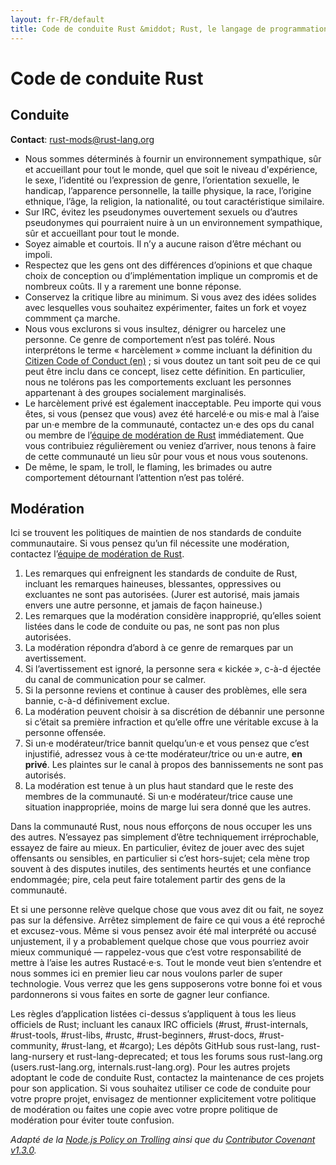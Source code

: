 ```yaml
---
layout: fr-FR/default
title: Code de conduite Rust &middot; Rust, le langage de programmation
---
```


# Code de conduite Rust

## Conduite

**Contact**: [rust-mods@rust-lang.org](mailto:rust-mods@rust-lang.org)

* Nous sommes déterminés à fournir un environnement sympathique, sûr et accueillant pour tout le monde, quel que soit le niveau d'expérience, le sexe, l’identité ou l’expression de genre, l’orientation sexuelle, le handicap, l’apparence personnelle, la taille physique, la race, l’origine ethnique, l’âge, la religion, la nationalité, ou tout caractéristique similaire.
* Sur IRC, évitez les pseudonymes ouvertement sexuels ou d’autres pseudonymes qui pourraient nuire à un un environnement sympathique, sûr et accueillant pour tout le monde.
* Soyez aimable et courtois. Il n’y a aucune raison d’être méchant ou impoli.
* Respectez que les gens ont des différences d’opinions et que chaque choix de conception ou d’implémentation implique un compromis et de nombreux coûts. Il y a rarement une bonne réponse.
* Conservez la critique libre au minimum. Si vous avez des idées solides avec lesquelles vous souhaitez expérimenter, faites un fork et voyez commment ça marche.
* Nous vous exclurons si vous insultez, dénigrer ou harcelez une personne. Ce genre de comportement n’est pas toléré. Nous interprétons le terme «&nbsp;harcèlement&nbsp;» comme incluant la définition du <a href="http://citizencodeofconduct.org/">Citizen Code of Conduct (en)</a>&nbsp;; si vous doutez un tant soit peu de ce qui peut être inclu dans ce concept, lisez cette définition. En particulier, nous ne tolérons pas les comportements excluant les personnes appartenant à des groupes socialement marginalisés.
* Le harcèlement privé est également inacceptable. Peu importe qui vous êtes, si vous (pensez que vous) avez été harcelé·e ou mis·e mal à l’aise par un·e membre de la communauté, contactez un·e des ops du canal ou membre de l’[équipe de modération de Rust](/team.html#Moderation) immédiatement. Que vous contribuiez régulièrement ou veniez d’arriver, nous tenons à faire de cette communauté un lieu sûr pour vous et nous vous soutenons.
* De même, le spam, le troll, le flaming, les brimades ou autre comportement détournant l’attention n’est pas toléré.

## Modération

Ici se trouvent les politiques de maintien de nos standards de conduite communautaire. Si vous pensez qu’un fil nécessite une modération, contactez l’[équipe de modération de Rust](/team.html#Moderation).

1. Les remarques qui enfreignent les standards de conduite de Rust, incluant les remarques haineuses, blessantes, oppressives ou excluantes ne sont pas autorisées. (Jurer est autorisé, mais jamais envers une autre personne, et jamais de façon haineuse.)
2. Les remarques que la modération considère inapproprié, qu’elles soient listées dans le code de conduite ou pas, ne sont pas non plus autorisées.
3. La modération répondra d’abord à ce genre de remarques par un avertissement.
4. Si l’avertissement est ignoré, la personne sera «&nbsp;kickée&nbsp;», c-à-d éjectée du canal de communication pour se calmer.
5. Si la personne reviens et continue à causer des problèmes, elle sera bannie, c-à-d définivement exclue.
6. La modération peuvent choisir à sa discrétion de débannir une personne si c’était sa première infraction et qu’elle offre une véritable excuse à la personne offensée.
7. Si un·e modérateur/trice bannit quelqu’un·e et vous pensez que c’est injustifié, adressez vous à ce·tte modérateur/trice ou un·e autre, **en privé**. Les plaintes sur le canal à propos des bannissements ne sont pas autorisés.
8. La modération est tenue à un plus haut standard que le reste des membres de la communauté. Si un·e modérateur/trice cause une situation inappropriée, moins de marge lui sera donné que les autres.

Dans la communauté Rust, nous nous efforçons de nous occuper les uns des autres. N’essayez pas simplement d’être techniquement irréprochable, essayez de faire au mieux. En particulier, évitez de jouer avec des sujet offensants ou sensibles, en particulier si c’est hors-sujet; cela mène trop souvent à des disputes inutiles, des sentiments heurtés et une confiance endommagée; pire, cela peut faire totalement partir des gens de la communauté.

Et si une personne relève quelque chose que vous avez dit ou fait, ne soyez pas sur la défensive. Arrêtez simplement de faire ce qui vous a été reproché et excusez-vous. Même si vous pensez avoir été mal interprété ou accusé unjustement, il y a probablement quelque chose que vous pourriez avoir mieux communiqué — rappelez-vous que c’est votre responsabilité de mettre à l’aise les autres Rustacé·e·s. Tout le monde veut bien s’entendre et nous sommes ici en premier lieu car nous voulons parler de super technologie. Vous verrez que les gens supposerons votre bonne foi et vous pardonnerons si vous faites en sorte de gagner leur confiance.

Les règles d’application listées ci-dessus s’appliquent à tous les lieus officiels de Rust; incluant les canaux IRC officiels (#rust, #rust-internals, #rust-tools, #rust-libs, #rustc, #rust-beginners, #rust-docs, #rust-community, #rust-lang, et #cargo); Les dépôts GitHub sous rust-lang, rust-lang-nursery et rust-lang-deprecated; et tous les forums sous rust-lang.org (users.rust-lang.org, internals.rust-lang.org). Pour les autres projets adoptant le code de conduite Rust, contactez la maintenance de ces projets pour son application. Si vous souhaitez utiliser ce code de conduite pour votre propre projet, envisagez de mentionner explicitement votre politique de modération ou faites une copie avec votre propre politique de modération pour éviter toute confusion.

*Adapté de la [Node.js Policy on Trolling](http://blog.izs.me/post/30036893703/policy-on-trolling) ainsi que du [Contributor Covenant v1.3.0](http://contributor-covenant.org/version/1/3/0/).*

